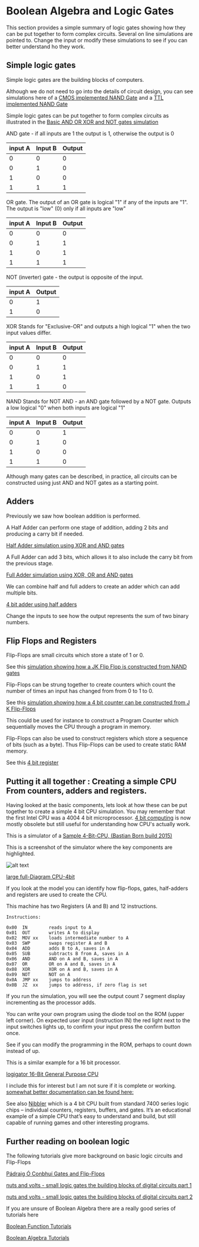# Boolean Algebra and Logic Gates

This section provides a simple summary of logic gates showing how they can be put together to form complex circuits.
Several on line simulations are pointed to.
Change the input or modify these simulations to see if you can better understand ho they work.

## Simple logic gates

Simple logic gates are the building blocks of computers.

Although we do not need to go into the details of circuit design, you can see simulations here of a [CMOS implemented NAND Gate](https://www.falstad.com/circuit/e-cmosnand.html) and a [TTL implemented  NAND Gate](https://www.falstad.com/circuit/e-ttlnand.html)

Simple logic gates can be put together to form complex circuits as illustrated in the 
[Basic AND OR XOR and NOT gates simulation](https://simulator.io/board/jBA0DN5HQz/3)

AND gate - if all inputs are 1 the output is 1, otherwise the output is 0

| input A | Input B | Output |
|---------|---------|--------|
| 0       | 0       | 0      |
| 0       | 1       | 0      |
| 1       | 0       | 0      |
| 1       | 1       | 1      |

OR gate. The output of an OR gate is logical "1" if any of the inputs are "1". The output is "low" (0) only if all inputs are "low" 

| input A | Input B | Output |
|---------|---------|--------|
| 0       | 0       | 0      |
| 0       | 1       | 1      |
| 1       | 0       | 1      |
| 1       | 1       | 1      |

NOT (inverter) gate - the output is opposite of the input.

| input A | Output |
|---------|--------|
| 0       | 1      |
| 1       | 0      |

XOR Stands for "Exclusive-OR" and outputs a high logical "1" when the two input values differ.

| input A | Input B | Output |
|---------|---------|--------|
| 0       | 0       | 0      |
| 0       | 1       | 1      |
| 1       | 0       | 1      |
| 1       | 1       | 0      |


NAND Stands for NOT AND - an AND gate followed by a NOT gate.
Outputs a low logical "0" when both inputs are logical "1"

| input A | Input B | Output |
|---------|---------|--------|
| 0       | 0       | 1      |
| 0       | 1       | 0      |
| 1       | 0       | 0      |
| 1       | 1       | 0      |

Although many gates can be described, in practice, all circuits can be constructed using just AND and NOT gates as a starting point. 

## Adders

Previously we saw how boolean addition is performed. 

A Half Adder can perform one stage of addition, adding 2 bits and producing a carry bit if needed.

[Half Adder simulation using XOR and AND gates](https://simulator.io/board/A0MeGe4pvm/1)

A Full Adder can add 3 bits, which allows it to also include the carry bit from the previous stage.

[Full Adder simulation using XOR, OR and AND gates](https://simulator.io/board/CZ0EsxYPgm/1)

We can combine half and full adders to create an adder which can add multiple bits.

[4 bit adder using half adders](https://simulator.io/board/JIxRlrtGhm/1)

Change the inputs to see how the output represents the sum of two binary numbers.

## Flip Flops and Registers

Flip-Flops are small circuits which store a state of 1 or 0.

See this [simulation showing how a JK Flip Flop is constructed from NAND gates](https://www.falstad.com/circuit/e-jkff.html)

Flip-Flops can be strung together to create counters which count the number of times an input has changed from from 0 to 1 to 0. 

See this [simulation showing how a 4 bit counter can be constructed from J K Flip-Flops](https://www.falstad.com/circuit/e-counter.html)

This could be used for instance to construct a Program Counter which sequentially moves the CPU through a program in memory.

Flip-Flops can also be used to construct registers which store a sequence of bits (such as a byte).
Thus Flip-Flops can be used to create static RAM memory.

See this [4 bit register](https://simulator.io/board/ueB4QsoQGV/1)

## Putting it all together : Creating a simple CPU From counters, adders and registers.

Having looked at the basic components, lets look at how these can be put together to create a simple 4 bit CPU simulation.
You may remember that the first Intel CPU was a 4004 4 bit microprocessor. [4 bit computing](https://en.wikipedia.org/wiki/4-bit_computing) is now mostly obsolete but still useful for understanding how CPU's actually work.

This is a simulator of a [Sample 4-Bit-CPU, (Bastian Born build 2015)](https://simulator.io/board/AWZpw7Fy3I/2)

This is a screenshot of the simulator where the key components are highlighted.
  
 ![alt text](../docs/images/CPU-4bit-SEGMENTS-THUMB.png "Figure CPU-4bit-SEGMENTS-THUMB.png")
   
  [large full-Diagram CPU-4bit](../docs/images/CPU-4bit-SEGMENTS.png)
  
If you look at the model you can identify how flip-flops, gates, half-adders and registers are used to create the CPU.

This machine has two Registers (A and B) and 12 instructions.


```
Instructions:

0x00  IN        reads input to A
0x01  OUT       writes A to display
0x02  MOV xx    loads intermediate number to A
0x03  SWP       swaps register A and B
0x04  ADD       adds B to A, saves in A
0x05  SUB       subtracts B from A, saves in A
0x06  AND       AND on A and B, saves in A
0x07  OR        OR on A and B, saves in A
0x08  XOR       XOR on A and B, saves in A
0x09  NOT       NOT on A
0x0A  JMP xx    jumps to address
0x0B  JZ  xx    jumps to address, if zero flag is set
```
If you run the simulation, you will see the output count 7 segment display incrementing as the processor adds.

You can write your own program using the diode tool on the ROM (upper left corner).
On expected user input (instruction IN) the red light next to the input switches lights up,
to confirm your input press the confirm button once.

See if you can modify the programming in the ROM, perhaps to count down instead of up.

This is a similar example for a 16 bit processor. 

[logigator 16-Bit General Purpose CPU](https://logigator.com/en/community/project/8a738598-3e90-4be8-bd02-50e892f4c488)

I include this for interest but I am not sure if it is complete or working. 
[somewhat better documentation can be found here:](https://docs.google.com/spreadsheets/d/1MG44B5RzTul4EMDJowlx4hgNE3XYFRoyR7EFi6A0o3M/edit?usp=sharing)

See also [Nibbler](https://www.bigmessowires.com/nibbler/) which is a 4 bit CPU built from standard 7400 series logic chips – individual counters, registers, buffers, and gates. It’s an educational example of a simple CPU that’s easy to understand and build, but still capable of running games and other interesting programs.

## Further reading on boolean logic

The following tutorials give more background on basic logic circuits and Flip-Flops

[Pádraig Ó Conbhuí Gates and Flip-Flops](https://www.maths.tcd.ie/~oconbhup/labs/Gates%20and%20Flip-Flops/Gates%20and%20Flip-Flops.pdf)

[nuts and volts - small logic gates the building blocks of digital circuits part 1](https://www.nutsvolts.com/magazine/article/small-logic-gates-spawn-big-dreams-part-1)

[nuts and volts - small logic gates the building blocks of digital circuits part 2](https://www.nutsvolts.com/magazine/article/small-logic-gates-spawn-big-dreams-part-2)

If you are unsure of Boolean Algebra there are a really good series of tutorials here

[Boolean Function Tutorials](https://www.electronics-tutorials.ws/boolean/bool_1.html)

[Boolean Algebra Tutorials](https://www.electronics-tutorials.ws/boolean)


